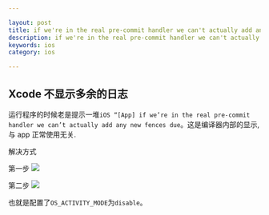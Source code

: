 ```yaml
---

layout: post
title: if we're in the real pre-commit handler we can't actually add any new fences due to CA restriction
description: if we're in the real pre-commit handler we can't actually add any new fences due to CA restriction
keywords: ios
category: ios

---
```


## Xcode 不显示多余的日志

运行程序的时候老是提示一堆`iOS “[App] if we’re in the real pre-commit handler we can’t actually add any new fences due`。这是编译器内部的显示,与 app 正常使用无关.

解决方式

第一步
![](http://image.psvmc.cn/20171109092526785.png!github)

第二步
![](http://image.psvmc.cn/20171109092606005.png!github)

也就是配置了`OS_ACTIVITY_MODE`为`disable`。 

